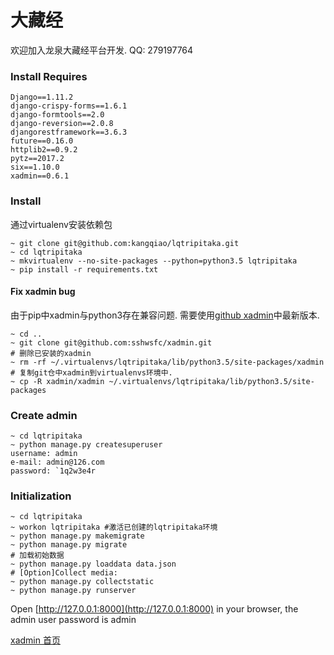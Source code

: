 
# 大藏经

欢迎加入龙泉大藏经平台开发.
QQ: 279197764

### Install Requires
```
Django==1.11.2
django-crispy-forms==1.6.1
django-formtools==2.0
django-reversion==2.0.8
djangorestframework==3.6.3
future==0.16.0
httplib2==0.9.2
pytz==2017.2
six==1.10.0
xadmin==0.6.1
```

### Install
通过virtualenv安装依赖包
```
~ git clone git@github.com:kangqiao/lqtripitaka.git
~ cd lqtripitaka
~ mkvirtualenv --no-site-packages --python=python3.5 lqtripitaka
~ pip install -r requirements.txt
```
#### Fix xadmin bug
由于pip中xadmin与python3存在兼容问题. 需要使用[github xadmin](https://github.com/sshwsfc/xadmin)中最新版本.
```
~ cd ..
~ git clone git@github.com:sshwsfc/xadmin.git
# 删除已安装的xadmin
~ rm -rf ~/.virtualenvs/lqtripitaka/lib/python3.5/site-packages/xadmin
# 复制git仓中xadmin到virtualenvs环境中.
~ cp -R xadmin/xadmin ~/.virtualenvs/lqtripitaka/lib/python3.5/site-packages
```

### Create admin
```
~ cd lqtripitaka
~ python manage.py createsuperuser
username: admin
e-mail: admin@126.com
password: `1q2w3e4r
```

### Initialization
```
~ cd lqtripitaka
~ workon lqtripitaka #激活已创建的lqtripitaka环境
~ python manage.py makemigrate
~ python manage.py migrate
# 加载初始数据
~ python manage.py loaddata data.json
# [Option]Collect media:
~ python manage.py collectstatic
~ python manage.py runserver
```

Open [http://127.0.0.1:8000](http://127.0.0.1:8000) in your browser, the admin user password is admin

[xadmin 首页](https://github.com/kangqiao/lqtripitaka/blob/master/xadmin_main.png)
